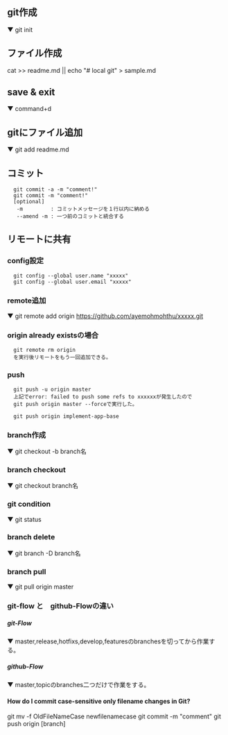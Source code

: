 ## git作成
  ▼ git init
## ファイル作成
  cat >> readme.md
  ||
  echo "# local git" > sample.md
## save & exit
  ▼ command+d
## gitにファイル追加
  ▼ git add readme.md
## コミット
```
  git commit -a -m "comment!"
  git commit -m "comment!"
  [optional]
   -m         : コミットメッセージを１行以内に納める
   --amend -m : 一つ前のコミットと統合する
```
## リモートに共有
### config設定
```
  git config --global user.name "xxxxx"
  git config --global user.email "xxxxx"
```
### remote追加
  ▼ git remote add origin https://github.com/ayemohmohthu/xxxxx.git
### origin already existsの場合
```
  git remote rm origin
  を実行後リモートをもう一回追加できる。
```
### push
```
  git push -u origin master
  上記でerror: failed to push some refs to xxxxxxが発生したので
  git push origin master --forceで実行した。

  git push origin implement-app-base
```
### branch作成
  ▼ git checkout -b branch名
### branch checkout
  ▼ git checkout branch名
### git condition
  ▼ git status
### branch delete
  ▼ git branch -D branch名
### branch pull
  ▼ git pull origin master

### git-flow と　github-Flowの違い
##### git-Flow
  ▼ master,release,hotfixs,develop,featuresのbranchesを切ってから作業する。
##### github-Flow
  ▼ master,topicのbranches二つだけで作業をする。

#### How do I commit case-sensitive only filename changes in Git?
git mv -f OldFileNameCase newfilenamecase
git commit -m "comment"
git push origin [branch]
